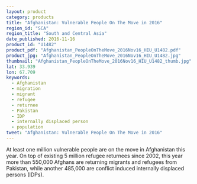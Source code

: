 ```yaml
---
layout: product
category: products
title: "Afghanistan: Vulnerable People On The Move in 2016"
region_id: "SCA"
region_title: "South and Central Asia"
date_published: 2016-11-16
product_id: "U1482"
product_pdf: "Afghanistan_PeopleOnTheMove_2016Nov16_HIU_U1482.pdf"
product_jpg: "Afghanistan_PeopleOnTheMove_2016Nov16_HIU_U1482.jpg"
thumbnail: "Afghanistan_PeopleOnTheMove_2016Nov16_HIU_U1482_thumb.jpg"
lat: 33.939
lon: 67.709
keywords:
  - Afghanistan
  - migration
  - migrant
  - refugee
  - returnee
  - Pakistan
  - IDP
  - internally displaced person
  - population
tweet: "Afghanistan: Vulnerable People On The Move in 2016"
---
```

At least one million vulnerable people are on the move in Afghanistan this year. On top of existing 5 million refugee returnees since 2002, this year more than 550,000 Afghans are returning migrants and refugees from Pakistan, while another 485,000 are conflict induced internally displaced persons (IDPs).
